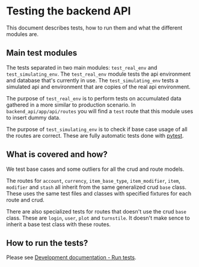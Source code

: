 # Testing the backend API

This document describes tests, how to run them and what the different modules are.

## Main test modules

The tests separated in two main modules: `test_real_env` and `test_simulating_env`. The `test_real_env` module tests the api environment and database that's currently in use. The `test_simulating_env` tests a simulated api and environment that are copies of the real api environment.

The purpose of `test_real_env` is to perform tests on accumulated data gathered in a more similar to production scenario. In `backend_api/app/api/routes` you will find a `test` route that this module uses to insert dummy data.

The purpose of `test_simulating_env` is to check if base case usage of all the routes are correct. These are fully automatic tests done with [pytest](https://docs.pytest.org/en/stable/).

## What is covered and how?

We test base cases and some outliers for all the crud and route models.

The routes for `account`, `currency`, `item_base_type`, `item_modifier`, `item`, `modifier` and `stash` all inherit from the same generalized crud `base` class. These uses the same test files and classes with specified fixtures for each route and crud.

There are also specialized tests for routes that doesn't use the crud `base` class. These are `login`, `user`, `plot` and `turnstile`. It doesn't make sence to inherit a base test class with these routes.

## How to run the tests?

Please see [Development documentation - Run tests](https://github.com/Path-of-Modifiers/pathofmodifiersapp/blob/main/development.md#run-tests).

